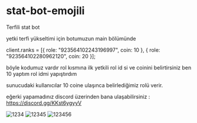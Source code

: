 # stat-bot-emojili
Terfili stat bot

yetki terfi yükseltimi için botumuzun main bölümünde 

client.ranks = [{ role: "923564102243196997", coin: 10 }, { role: "923564102280962120", coin: 20 }];

böyle kodumuz vardır rol kısmına ilk yetkili rol id si ve coinini belirtirsiniz ben 10 yaptım rol idmi yapıştırdım

sunucudaki kullanıcılar 10 coine ulaşınca belirlediğimiz rolü verir.

eğerki yapamadınız discord üzerinden bana ulaşabilirsiniz :   https://discord.gg/KKst6ygyyV
  
![1234](https://user-images.githubusercontent.com/73904744/162521077-567aadb2-9b8d-42bb-98c3-5873a7048d62.PNG)
![12345](https://user-images.githubusercontent.com/73904744/162521751-ead6986b-8c6c-4ab7-af31-80c8796088f7.PNG)
![123456](https://user-images.githubusercontent.com/73904744/162521790-57b3477b-cb4c-4c44-b1f8-18ebd829f09f.PNG)
